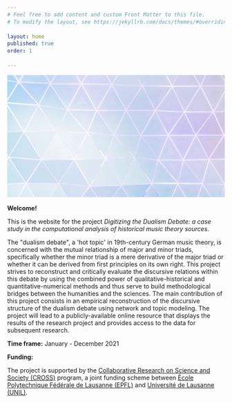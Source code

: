 ```yaml
---
# Feel free to add content and custom Front Matter to this file.
# To modify the layout, see https://jekyllrb.com/docs/themes/#overriding-theme-defaults

layout: home
published: true
order: 1

---
```


![triangles](img/triangles.jpg)

**Welcome!**

This is the website for the project *Digitizing the Dualism Debate: 
a case study in the computational analysis of historical music theory sources*.

The "dualism debate", a 'hot topic' in 19th-century German music theory, 
is concerned with the mutual relationship of major and minor triads, 
specifically whether the minor triad is a mere derivative of the major triad 
or whether it can be derived from first principles on its own right. 
This project strives to reconstruct and critically evaluate the discursive relations 
within this debate by using the combined power of qualitative-historical 
and quantitative-numerical methods and thus serve to build methodological bridges 
between the humanities and the sciences. The main contribution of this project 
consists in an empirical reconstruction of the discursive structure of the 
dualism debate using network and topic modeling. The project will lead to a 
publicly-available online resource that displays the results of 
the research project and provides access to the data for subsequent research. 

**Time frame:** January - December 2021

**Funding:**

The project is supported by the 
[Collaborative Research on Science and Society (CROSS)](https://www.epfl.ch/schools/cdh/research-2/cross-collaborative-research-on-science-and-society/) 
program, a joint funding scheme between [École Polytechnique Fédérale de Lausanne (EPFL)](https://www.epfl.ch/) 
and [Université de Lausanne (UNIL)](https://www.unil.ch).